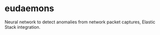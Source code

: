 # eudaemons
Neural network to detect anomalies from network packet captures, Elastic Stack integration.
